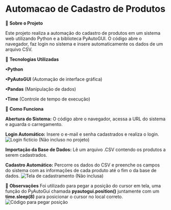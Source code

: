 # Automacao de Cadastro de Produtos

📌 **Sobre o Projeto**

Este projeto realiza a automação do cadastro de produtos em um sistema web utilizando Python e a biblioteca PyAutoGUI. O código abre o navegador, faz login no sistema e insere automaticamente os dados de um arquivo CSV.


🚀 **Tecnologias Utilizadas**

**•Python**

**•PyAutoGUI** (Automação de interface gráfica)

**•Pandas** (Manipulação de dados)

**•Time** (Controle de tempo de execução)


🔧 **Como Funciona**

**Abertura do Sistema:** O código abre o navegador, acessa a URL do sistema e aguarda o carregamento.

**Login Automático:** Insere o e-mail e senha cadastrados e realiza o login.
![Login fictício (Não incluso no projeto)](imagens/pj_rpa.jpg)


**Importação da Base de Dados:** Lê um arquivo .CSV contendo os produtos a serem cadastrados.

**Cadastro Automático:** Percorre os dados do CSV e preenche os campos do sistema com as informações de cada produto até o fim o da base de dados.
![Tela de cadastramento (Não inclusa)](imagens/pj_rpa2.jpg)

📢 **Observações**
Foi utilizado para pegar a posição do cursor em tela, uma função do PyAutoGui chamada **pyautogui.position()** juntamente com um **time.sleep(8)** para posicionar o cursor no local correto.
![Código para pegar posição](imagens/pj_rpa2.jpg)
